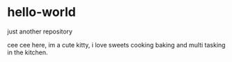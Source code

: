 # hello-world
just another repository

cee cee here, im a cute kitty, i love sweets 
cooking baking and multi tasking in the kitchen.
